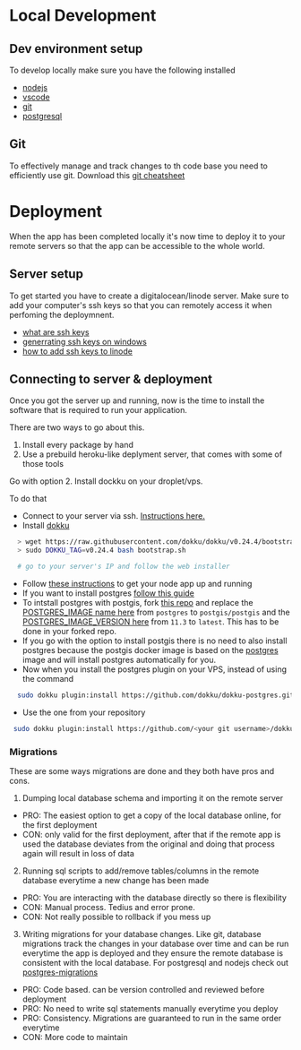 # Local Development

## Dev environment setup
To develop locally make sure you have the following installed
- [nodejs](https://nodejs.org)
- [vscode](https://code.visualstudio.com)
- [git](https://git-scm.com)
- [postgresql](https://postgresql.org)

## Git
To effectively manage and track changes to th code base you need to efficiently use git. Download this [git cheatsheet](https://www.atlassian.com/dam/jcr:e7e22f25-bba2-4ef1-a197-53f46b6df4a5/SWTM-2088_Atlassian-Git-Cheatsheet.pdf)

# Deployment

When the app has been completed locally it's now time to deploy it to your remote servers so that the app can be accessible to the whole world.

## Server setup
To get started you have to create a digitalocean/linode server. Make sure to add your computer's ssh keys so that you can remotely access it when perfoming the deploymnent.

- [what are ssh keys](https://jumpcloud.com/blog/what-are-ssh-keys)
- [generrating ssh keys on windows](https://phoenixnap.com/kb/generate-ssh-key-windows-10)
- [how to add ssh keys to linode](https://www.linode.com/docs/guides/use-public-key-authentication-with-ssh/)

## Connecting to server & deployment
Once you got the server up and running, now is the time to install the software that is required to run your application.

There are two ways to go about this.
1. Install every package by hand
2. Use a prebuild heroku-like deplyment server, that comes with some of those tools

Go with option 2. Install dockku on your droplet/vps.

To do that
-  Connect to your server via ssh. [Instructions here.](https://www.linode.com/docs/guides/getting-started/)
- Install [dokku](https://dokku.com)
```bash
  > wget https://raw.githubusercontent.com/dokku/dokku/v0.24.4/bootstrap.sh
  > sudo DOKKU_TAG=v0.24.4 bash bootstrap.sh

  # go to your server's IP and follow the web installer
```
- Follow [these instructions](https://github.com/amannn/dokku-node-hello-world) to get your node app up and running
- If you want to install postgres [follow this guide](https://github.com/dokku/dokku-postgres)
- To intstall postgres with postgis, fork [this repo](https://github.com/dokku/dokku-postgres) and replace the [POSTGRES_IMAGE name here](https://github.com/dokku/dokku-postgres/blob/1a0f6815ca2ccb4c0fe4fbf749ff3473dae09d83/config#L2) from `postgres` to `postgis/postgis` and the [POSTGRES_IMAGE_VERSION here](https://github.com/dokku/dokku-postgres/blob/1a0f6815ca2ccb4c0fe4fbf749ff3473dae09d83/config#L3) from `11.3` to `latest`. This has to be done in your forked repo.
- If you go with the option to install postgis there is no need to also install postgres because the postgis docker image is based on the [postgres](https://registry.hub.docker.com/_/postgres/) image and will install postgres automatically for you.
- Now when you install the postgres plugin on your VPS, instead of using the command
```bash
  sudo dokku plugin:install https://github.com/dokku/dokku-postgres.git postgres
```
- Use the one from your repository
```sh
 sudo dokku plugin:install https://github.com/<your git username>/dokku-postgres.git postgres
```

### Migrations
These are some ways migrations are done and they both have pros and cons.
1. Dumping local database schema and importing it on the remote server
  - PRO: The easiest option to get a copy of the local database online, for the first deployment
  - CON: only valid for the first deployment, after that if the remote app is used the database deviates from the original and doing that process again will result in loss of data
2. Running sql scripts to add/remove tables/columns in the remote database everytime a new change has been made
  - PRO: You are interacting with the database directly so there is flexibility
  - CON: Manual process. Tedius and error prone.
  - CON: Not really possible to rollback if you mess up
3. Writing migrations for your database changes. Like git, database migrations track the changes in your database over time and can be run everytime the app is deployed and they ensure the remote database is consistent with the local database. For postgresql and nodejs check out [postgres-migrations](https://www.npmjs.com/package/postgres-migrations)
  - PRO: Code based. can be version controlled and reviewed before deployment
  - PRO: No need to write sql statements manually everytime you deploy
  - PRO: Consistency. Migrations are guaranteed to run in the same order everytime
  - CON: More code to maintain

